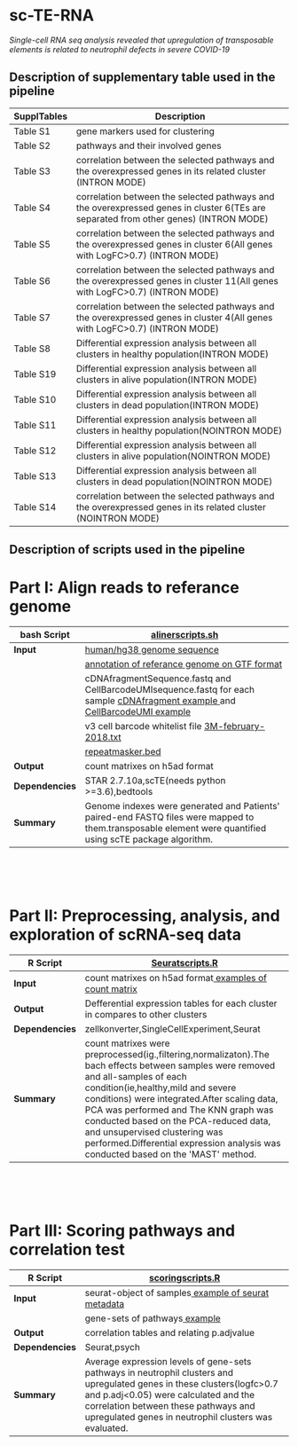 # sc-TE-RNA
*Single-cell RNA seq analysis revealed that upregulation of transposable elements is related to neutrophil defects in severe COVID-19*


## Description of supplementary table used in the pipeline
|**SupplTables**|Description|
| ------------- |--------------|
|Table S1|	gene markers used for clustering |
|Table S2|	pathways and their involved genes |
|Table S3|	correlation between the selected pathways and the overexpressed genes in its related cluster (INTRON MODE)|
|Table S4|	correlation between the selected pathways and the overexpressed genes in   cluster 6(TEs are separated from other genes) (INTRON MODE)|
|Table S5|	correlation between the selected pathways and the overexpressed genes in   cluster 6(All genes with LogFC>0.7) (INTRON MODE)|
|Table S6|	correlation between the selected pathways and the overexpressed genes in   cluster 11(All genes with LogFC>0.7) (INTRON MODE)|
|Table S7|	correlation between the selected pathways and the overexpressed genes in   cluster 4(All genes with LogFC>0.7) (INTRON MODE)|
|Table S8|	Differential expression analysis between all clusters in healthy population(INTRON MODE)|
|Table S19|	Differential expression analysis between all clusters in alive population(INTRON MODE)|
|Table S10|	Differential expression analysis between all clusters in dead population(INTRON MODE)|
|Table S11|	Differential expression analysis between all clusters in healthy population(NOINTRON MODE)|
|Table S12|	Differential expression analysis between all clusters in alive population(NOINTRON MODE)|
|Table S13|	Differential expression analysis between all clusters in dead population(NOINTRON MODE)|
|Table S14|	correlation between the selected pathways and the overexpressed genes in its related cluster (NOINTRON MODE)|



## Description of scripts used in the pipeline
# Part I: Align reads to referance genome
|**bash Script**|[alinerscripts.sh](scripts/alinerscripts.sh) |
| ------------- |--------------|
| **Input**|  [human/hg38 genome sequence](https://hgdownload.soe.ucsc.edu/goldenPath/hg38/bigZips/hg38.fa.gz)  |  
| |  [annotation of referance genome on GTF format](https://hgdownload.soe.ucsc.edu/goldenPath/hg38/bigZips/genes/hg38.knownGene.gtf.gz) |
| | cDNAfragmentSequence.fastq and CellBarcodeUMIsequence.fastq for each sample [cDNAfragment example ](http://ftp.sra.ebi.ac.uk/vol1/fastq/SRR125/054/SRR12570154/SRR12570154_2.fastq.gz)and [ CellBarcodeUMI example](http://ftp.sra.ebi.ac.uk/vol1/fastq/SRR125/054/SRR12570154/SRR12570154_1.fastq.gz)|
| |v3 cell barcode whitelist file [3M-february-2018.txt](https://github.com/10XGenomics/cellranger/raw/master/lib/python/cellranger/barcodes/translation/3M-february-2018.txt.gz)|
| |[repeatmasker.bed](https://genome.ucsc.edu/cgi-bin/hgTables?hgsid=1333082877_7QhGx7WKpxCENEJGnGjP7lvsrSxl&boolshad.hgta_printCustomTrackHeaders=0&hgta_ctName=tb_rmsk&hgta_ctDesc=table+browser+query+on+rmsk&hgta_ctVis=pack&hgta_ctUrl=&fbQual=whole&fbUpBases=200&fbDownBases=200&hgta_doGetBed=get+BED)|
|**Output**| count matrixes on h5ad format |  
| **Dependencies**| STAR 2.7.10a,scTE(needs python >=3.6),bedtools|
|**Summary**| Genome indexes were generated and Patients' paired-end FASTQ files were mapped to them.transposable element were quantified using scTE package algorithm. |

<br/>
<br/>
<br/>

# Part II: Preprocessing, analysis, and exploration of  scRNA-seq data
|**R Script**|[Seuratscripts.R](scripts/Seuratscripts.R) |
| ------------- |--------------|
| **Input**|  count matrixes on h5ad format[ examples of count matrix](https://github.com/mitra-frn/sc-TE-RNA/blob/main/Inputs/count_matrix_example.zip)  |  
|**Output**|  Defferential expression tables for each cluster in compares to other clusters|  
| **Dependencies**| zellkonverter,SingleCellExperiment,Seurat|
|**Summary**| count matrixes were preprocessed(ig.,filtering,normalizaton).The bach effects between samples were removed and all-samples of each condition(ie,healthy,mild and severe conditions) were integrated.After scaling data, PCA was performed and The KNN graph was conducted based on the PCA-reduced data, and unsupervised clustering was performed.Differential expression analysis was conducted based on the 'MAST' method.|

<br/>
<br/>
<br/>

# Part III: Scoring pathways and correlation test
|**R Script**|[scoringscripts.R](scripts/scoringscripts.R) |
| ------------- |--------------|
| **Input**|  seurat-object of samples[ example of seurat metadata](https://github.com/mitra-frn/sc-TE-RNA/blob/main/Inputs/scoring%20table%20example.csv)|
| | gene-sets of pathways[ example](https://github.com/mitra-frn/sc-TE-RNA/blob/main/Inputs/gene-pathway(tableS2).xlsx) |  
|**Output**|  correlation tables and relating p.adjvalue|  
| **Dependencies**| Seurat,psych|
|**Summary**| Average expression levels of  gene-sets pathways in neutrophil clusters and upregulated genes in these clusters(logfc>0.7 and p.adj<0.05)  were calculated and the correlation between these pathways and upregulated genes in neutrophil clusters was evaluated.|

